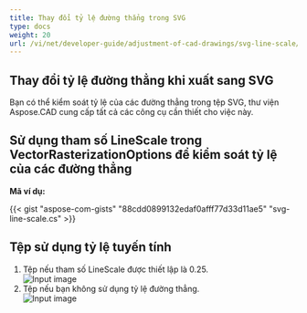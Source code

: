 ```yaml
---
title: Thay đổi tỷ lệ đường thẳng trong SVG
type: docs
weight: 20
url: /vi/net/developer-guide/adjustment-of-cad-drawings/svg-line-scale/
---
```



## **Thay đổi tỷ lệ đường thẳng khi xuất sang SVG**

Bạn có thể kiểm soát tỷ lệ của các đường thẳng trong tệp SVG, thư viện Aspose.CAD cung cấp tất cả các công cụ cần thiết cho việc này.

## **Sử dụng tham số LineScale trong VectorRasterizationOptions để kiểm soát tỷ lệ của các đường thẳng**

**Mã ví dụ:**

{{< gist "aspose-com-gists" "88cdd0899132edaf0afff77d33d11ae5" "svg-line-scale.cs" >}}


## Tệp sử dụng tỷ lệ tuyến tính
1. Tệp nếu tham số LineScale được thiết lập là 0.25.<br>
![Input image](/cad/_assets/guide/svg/line_scale_0.25.png)<br>
1. Tệp nếu bạn không sử dụng tỷ lệ đường thẳng.<br>
![Input image](/cad/_assets/guide/svg/basic_options.png)<br>
